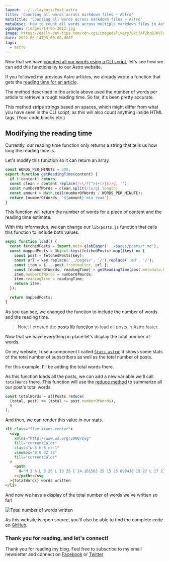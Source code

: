 ```yaml
---
layout: ../../layouts/Post.astro
title: 'Counting all words across markdown files ~ Astro'
metaTitle: 'Counting all words across markdown files ~ Astro'
metaDesc: 'How to count all words across multiple markdown files in Astro'
ogImage: /images/14-06-2022.jpg
image: https://daily-dev-tips.com/cdn-cgi/imagedelivery/Bki7Af2hq0JKVFw1XYYMQg/bb19adac-1e09-46d3-4f08-50c47251eb00/og
date: 2022-06-14T03:00:00.000Z
tags:
  - astro
---
```


Now that we have [counted all our words using a CLI script](https://daily-dev-tips.com/posts/counting-all-words-across-markdown-files-cli/), let's see how we can add this functionality to our Astro website.

If you followed my previous Astro articles, we already wrote a function that gets the [reading time for an article](https://daily-dev-tips.com/posts/adding-reading-time-to-astro-the-easy-way/).

The method described in the article above used the number of words per article to retrieve a rough reading time.
So far, it's been pretty accurate.

This method strips strings based on spaces, which might differ from what you have seen in the CLI script, as this will also count anything inside HTML tags. (Your code blocks etc.)

## Modifying the reading time

Currently, our reading time function only returns a string that tells us how long the reading time is.

Let's modify this function so it can return an array.

```js
const WORDS_PER_MINUTE = 200;
export function getReadingTime(content) {
  if (!content) return;
  const clean = content.replace(/<\/?[^>]+(>|$)/g, '');
  const numberOfWords = clean.split(/\s/g).length;
  const amount = Math.ceil(numberOfWords / WORDS_PER_MINUTE);
  return [numberOfWords, `${amount} min read`];
}
```

This function will return the number of words for a piece of content and the reading time estimate.

With this information, we can change our `lib/posts.js` function that calls this function to include both values.

```js
async function load() {
  const fetchedPosts = import.meta.globEager('../pages/posts/*.md');
  const mappedPosts = Object.keys(fetchedPosts).map((key) => {
    const post = fetchedPosts[key];
    const url = key.replace('../pages/', '/').replace('.md', '/');
    const item = { ...post.frontmatter, url };
    const [numberOfWords, readingTime] = getReadingTime(post.metadata.html);
    item.numberOfWords = numberOfWords;
    item.readingTime = readingTime;
    return item;
  });

  return mappedPosts;
}
```

As you can see, we changed the function to include the number of words and the reading time.

> Note: I created the [posts lib function](https://github.com/rebelchris/daily-dev-tips/blob/master/src/lib/posts.js) to load all posts in Astro faster.

Now that we have everything in place let's display the total number of words.

On my website, I use a component I called [`Stats.astro`](https://github.com/rebelchris/daily-dev-tips/blob/master/src/components/Stats.astro); it shows some stats of the total number of subscribers as well as the total number of posts.

For this example, I'll be adding the total words there.

As this function loads all the posts, we can add a new variable we'll call `totalWords` there. This function will use the [reduce method](https://daily-dev-tips.com/posts/javascript-reduce-method/) to summarize all our post's total words.

```js
const totalWords = allPosts.reduce(
  (total, post) => (total += post.numberOfWords),
  0
);
```

And then, we can render this value in our stats.

```html
<li class="flex items-center">
  <svg
    xmlns="http://www.w3.org/2000/svg"
    fill="currentColor"
    class="w-5 h-5 mr-1"
    viewBox="0 0 32 32"
    fill="currentColor"
  >
    <path
      d="M 3 6 L 3 25 L 13 25 C 14.101563 25 15 25.898438 15 27 L 17 27 C 17 25.898438 17.898438 25 19 25 L 29 25 L 29 6 L 19 6 C 17.808594 6 16.734375 6.527344 16 7.359375 C 15.265625 6.527344 14.191406 6 13 6 Z M 5 8 L 13 8 C 14.101563 8 15 8.898438 15 10 L 17 10 C 17 8.898438 17.898438 8 19 8 L 27 8 L 27 23 L 19 23 C 17.808594 23 16.734375 23.527344 16 24.359375 C 15.265625 23.527344 14.191406 23 13 23 L 5 23 Z M 15 12 L 15 14 L 17 14 L 17 12 Z M 15 16 L 15 18 L 17 18 L 17 16 Z M 15 20 L 15 22 L 17 22 L 17 20 Z"
    ></path></svg
  >{totalWords} words written
</li>
```

And now we have a display of the total number of words we've written so far!

![Total number of words written](https://cdn.hashnode.com/res/hashnode/image/upload/v1654324224474/eDlL2kQT_.png)

As this website is open source, you'll also be able to find the complete code on [GitHub](https://github.com/rebelchris/daily-dev-tips).

### Thank you for reading, and let's connect!

Thank you for reading my blog. Feel free to subscribe to my email newsletter and connect on [Facebook](https://www.facebook.com/DailyDevTipsBlog) or [Twitter](https://twitter.com/DailyDevTips1)
